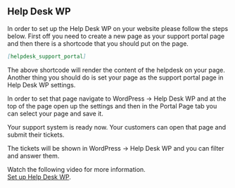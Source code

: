 ## Help Desk WP

In order to set up the Help Desk WP on your website please follow the steps below.
First off you need to create a new page as your support portal page and then there is a shortcode that you should put on the page.

```markdown
[helpdesk_support_portal]
```

The above shortcode will render the content of the helpdesk on your page.
Another thing you should do is set your page as the support portal page in Help Desk WP settings.

In order to set that page navigate to WordPress -> Help Desk WP and at the top of the page open up the settings and then in the Portal Page tab you can select your page and save it.

Your support system is ready now. Your customers can open that page and submit their tickets.

The tickets will be shown in WordPress -> Help Desk WP and you can filter and answer them.

Watch the following video for more information.
<br>
[Set up Help Desk WP](https://www.youtube.com/watch?v=MqKqwe0fgqA "Set up Help Desk WP").
